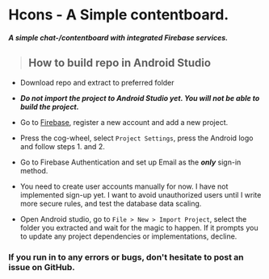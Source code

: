 # Hcons - A Simple contentboard.
##### **A simple chat-/contentboard with integrated Firebase services.**

> ## How to build repo in Android Studio

- Download repo and extract to preferred folder

- _**Do not import the project to Android Studio yet. You will not be able to build the project.**_

- Go to [Firebase](https://firebase.google.com/), register a new account and add a new project.

- Press the cog-wheel, select `Project Settings`, press the Android logo and follow steps 1. and 2.

- Go to Firebase Authentication and set up Email as the _**only**_ sign-in method.
 - You need to create user accounts manually for now. I have not implemented sign-up yet.
  I want to avoid unauthorized users until I write more secure rules, and test the database data scaling.

- Open Android studio, go to `File > New > Import Project`, select the folder you extracted and
wait for the magic to happen. If it prompts you to update any project dependencies or implementations, decline.


### If you run in to any errors or bugs, don't hesitate to post an issue on GitHub.


